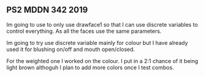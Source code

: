 ## PS2 MDDN 342 2019

Im going to use to only use drawface1 so that I can use discrete variables to control everything. As all the faces use the same parameters.

Im going to try use discrete variable mainly for colour but I have already used it for blushing on/off and mouth open/closed.

For the weighted one I worked on the colour. I put in a 2:1 chance of it being light brown althoguh I plan to add more colors once I test combos.